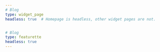 ```yaml
---
# Blog
type: widget_page
headless: true  # Homepage is headless, other widget pages are not.


# Blog
type: featurette
headless: true
---
```

